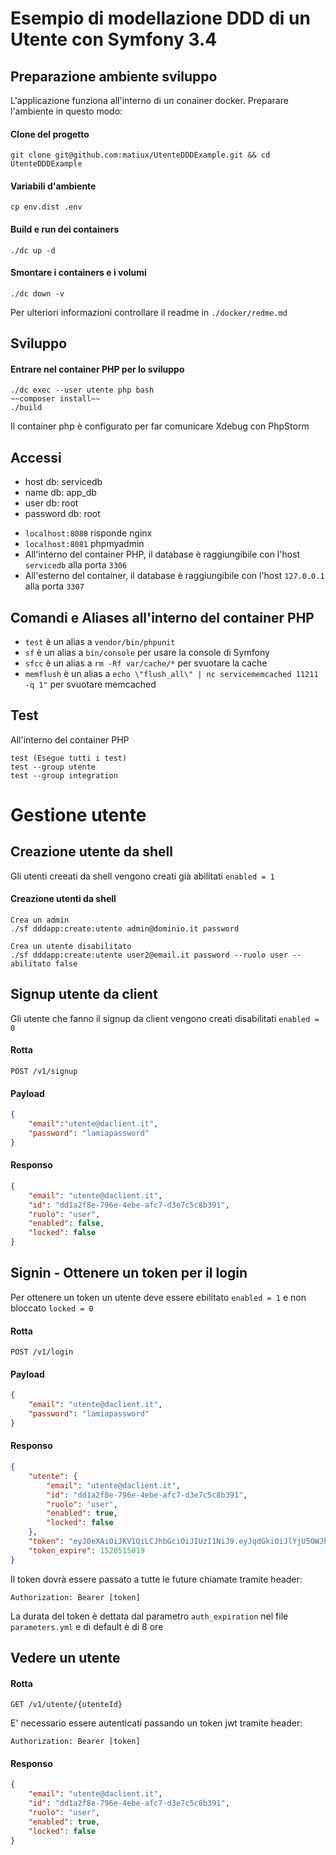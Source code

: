Esempio di modellazione DDD di un Utente con Symfony 3.4
========================

## Preparazione ambiente sviluppo
L'applicazione funziona all'interno di un conainer docker. Preparare l'ambiente in questo modo:

#### Clone del progetto
```
git clone git@github.com:matiux/UtenteDDDExample.git && cd UtenteDDDExample
```

#### Variabili d'ambiente
```
cp env.dist .env
```
#### Build e run dei containers
```
./dc up -d
```
#### Smontare i containers e i volumi
```
./dc down -v
```
Per ulteriori informazioni controllare il readme in `./docker/redme.md`

## Sviluppo

#### Entrare nel container PHP per lo sviluppo
```
./dc exec --user utente php bash
~~composer install~~
./build
```
Il container php è configurato per far comunicare Xdebug con PhpStorm

## Accessi

- host db: servicedb
- name db: app_db
- user db: root
- password db: root 
* `localhost:8080` risponde nginx
* `localhost:8081` phpmyadmin
* All'interno del container PHP, il database è raggiungibile con l'host `servicedb` alla porta `3306`
* All'esterno del container, il database è raggiungibile con l'host `127.0.0.1` alla porta `3307`

## Comandi e Aliases all'interno del container PHP

* `test` è un alias a `vendor/bin/phpunit`
* `sf` è un alias a `bin/console` per usare la console di Symfony
* `sfcc` è un alias a `rm -Rf var/cache/*` per svuotare la cache
* `memflush` è un alias a `echo \"flush_all\" | nc servicememcached 11211 -q 1"` per svuotare memcached

## Test
All'interno del container PHP
```
test (Esegue tutti i test)
test --group utente
test --group integration
```

Gestione utente
=====

## Creazione utente da shell
Gli utenti creeati da shell vengono creati già abilitati `enabled = 1`

#### Creazione utenti da shell
```
Crea un admin
./sf dddapp:create:utente admin@dominio.it password

Crea un utente disabilitato
./sf dddapp:create:utente user2@email.it password --ruolo user --abilitato false
```
## Signup utente da client
Gli utente che fanno il signup da client vengono creati disabilitati `enabled = 0`
#### Rotta
```
POST /v1/signup
```
#### Payload
```json
{
	"email":"utente@daclient.it",
	"password": "lamiapassword"
}
```
#### Responso
```json
{
    "email": "utente@daclient.it",
    "id": "dd1a2f8e-796e-4ebe-afc7-d3e7c5c8b391",
    "ruolo": "user",
    "enabled": false,
    "locked": false
}
```
## Signin - Ottenere un token per il login
Per ottenere un token un utente deve essere ebilitato `enabled = 1` e non bloccato `locked = 0`

#### Rotta
```
POST /v1/login
```
#### Payload
```json
{
	"email": "utente@daclient.it",
	"password": "lamiapassword"
}
```
#### Responso
```json
{
    "utente": {
        "email": "utente@daclient.it",
        "id": "dd1a2f8e-796e-4ebe-afc7-d3e7c5c8b391",
        "ruolo": "user",
        "enabled": true,
        "locked": false
    },
    "token": "eyJ0eXAiOiJKV1QiLCJhbGciOiJIUzI1NiJ9.eyJqdGkiOiJlYjU5OWJhYy01NGJkLTQyMjMtYjI5NS1jOTUxNjA4YWFjMWEiLCJpYXQiOjE1Mjg0ODYyMTksImV4cCI6MTUyODUxNTAxOSwic3ViIjoiZGQxYTJmOGUtNzk2ZS00ZWJlLWFmYzctZDNlN2M1YzhiMzkxIn0.N50cTdFQMc0PS4UhZ5nqXuB_v8b6oOzyNLC16nNGNCI",
    "token_expire": 1528515019
}
```
Il token dovrà essere passato a tutte le future chiamate tramite header:
```
Authorization: Bearer [token]
```
La durata del token è dettata dal parametro `auth_expiration` nel file `parameters.yml` e di default è di 8 ore

## Vedere un utente

#### Rotta
```
GET /v1/utente/{utenteId}
```
E' necessario essere autenticati passando un token jwt tramite header:
```
Authorization: Bearer [token]
```
#### Responso
```json
{
    "email": "utente@daclient.it",
    "id": "dd1a2f8e-796e-4ebe-afc7-d3e7c5c8b391",
    "ruolo": "user",
    "enabled": true,
    "locked": false
}
```
